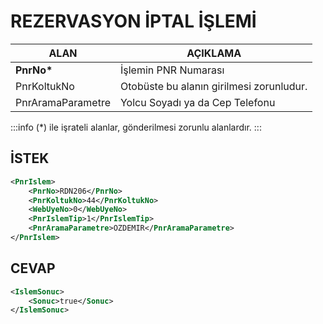 # REZERVASYON İPTAL İŞLEMİ

| ALAN              | AÇIKLAMA                                 |
| ----------------- | ---------------------------------------- |
| **PnrNo\***       | İşlemin PNR Numarası                     |
| PnrKoltukNo       | Otobüste bu alanın girilmesi zorunludur. |
| PnrAramaParametre | Yolcu Soyadı ya da Cep Telefonu          |

:::info
(\*) ile işrateli alanlar, gönderilmesi zorunlu alanlardır.
:::

## İSTEK

```xml
<PnrIslem>
	<PnrNo>RDN206</PnrNo>
	<PnrKoltukNo>44</PnrKoltukNo>
	<WebUyeNo>0</WebUyeNo>
	<PnrIslemTip>1</PnrIslemTip>
	<PnrAramaParametre>OZDEMIR</PnrAramaParametre>
</PnrIslem>
```

## CEVAP

```xml
<IslemSonuc>
	<Sonuc>true</Sonuc>
</IslemSonuc>
```
